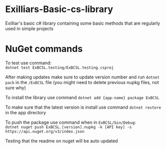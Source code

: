 # Exilliars-Basic-cs-library
Exilliar's basic c# library containing some basic methods that are regularly used in simple projects

# NuGet commands
To test use command:  
`dotnet test ExBCSL.testing/ExBCSL.testing.csproj`


After making updates make sure to update version number and run `dotnet pack` in the `/ExBCSL` file (you might need to delete previous nupkg files, not sure why)


To install the library use command `dotnet add {app-name} package ExBCSL`


To make sure that the latest version is install use command `dotnet restore` in the app directory


To push the package use command when in `ExBCSL/bin/Debug`:  
`dotnet nuget push ExBCSL.[version].nupkg -k [API key] -s https://api.nuget.org/v3/index.json`


Testing that the readme on nuget will be auto updated